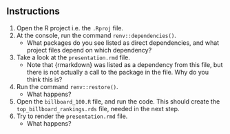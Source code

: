 

## Instructions

1. Open the R project i.e. the `.Rproj` file.
2. At the console, run the command `renv::dependencies()`.
    - What packages do you see listed as direct dependencies, and what project files depend on which dependency?
3. Take a look at the `presentation.rmd` file.
    - Note that {rmarkdown} was listed as a dependency from this file, but there is not actually a call to the package in the file. Why do you think this is?
4. Run the command `renv::restore()`.
    - What happens?
5. Open the `billboard_100.R` file, and run the code. This should create the `top_billboard_rankings.rds` file, needed in the next step.
6. Try to render the `presentation.rmd` file.
    - What happens?
